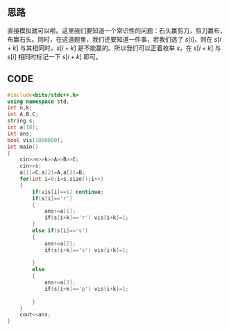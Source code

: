 ## 思路

直接模拟就可以啦。这里我们要知道一个常识性的问题：石头赢剪刀，剪刀赢布，布赢石头。同时，在这道题里，我们还要知道一件事，若我们选了 $s[i]$，则在 $s[i+k]$ 与其相同时，$s[i+k]$ 是不能赢的。所以我们可以正着枚举 $s$，在 $s[i+k]$ 与 $s[i]$ 相同时标记一下 $s[i+k]$ 即可。

## CODE
```cpp
#include<bits/stdc++.h>
using namespace std;
int n,k;
int A,B,C;
string s;
int a[10];
int ans;
bool vis[1000000];
int main()
{
	cin>>n>>k>>A>>B>>C;
	cin>>s;
	a[1]=C,a[2]=A,a[3]=B;
	for(int i=0;i<s.size();i++)
	{
    	if(vis[i]==1) continue;
		if(s[i]=='r')
		{
			ans+=a[1];
			if(s[i+k]=='r') vis[i+k]=1;
		}
		else if(s[i]=='s')
		{
			ans+=a[2];
		 	if(s[i+k]=='s') vis[i+k]=1;
	
		}
		else
		{
			ans+=a[3];
            if(s[i+k]=='p') vis[i+k]=1;
	
		}
	}
	cout<<ans;
}
```

